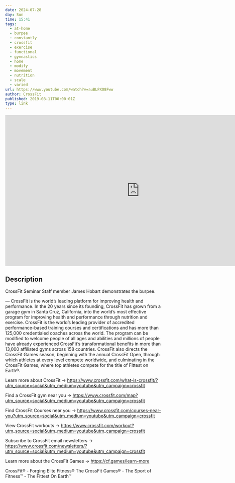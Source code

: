 ```yaml
---
date: 2024-07-28
day: Sun
time: 15:41
tags:
  - at-home
  - burpee
  - constantly
  - crossfit
  - exercise
  - functional
  - gymnastics
  - home
  - modify
  - movement
  - nutrition
  - scale
  - varied
url: https://www.youtube.com/watch?v=auBLPXO8Fww
author: CrossFit
published: 2019-08-11T00:00:01Z
type: link
---
```


<iframe width="854" height="480" src="https://www.youtube.com/embed/auBLPXO8Fww" frameborder="0" allowfullscreen></iframe>

## Description
CrossFit Seminar Staff member James Hobart demonstrates the burpee.

—
CrossFit is the world’s leading platform for improving health and performance. In the 20 years since its founding, CrossFit has grown from a garage gym in Santa Cruz, California, into the world’s most effective program for improving health and performance through nutrition and exercise. CrossFit is the world’s leading provider of accredited performance-based training courses and certifications and has more than 125,000 credentialed coaches across the world. The program can be modified to welcome people of all ages and abilities and millions of people have already experienced CrossFit’s transformational benefits in more than 13,000 affiliated gyms across 158 countries. CrossFit also directs the CrossFit Games season, beginning with the annual CrossFit Open, through which athletes at every level compete worldwide, and culminating in the CrossFit Games, where top athletes compete for the title of Fittest on Earth®.

Learn more about CrossFit → https://www.crossfit.com/what-is-crossfit/?utm_source=social&utm_medium=youtube&utm_campaign=crossfit

Find a CrossFit gym near you → https://www.crossfit.com/map?utm_source=social&utm_medium=youtube&utm_campaign=crossfit

Find CrossFit Courses near you → https://www.crossfit.com/courses-near-you?utm_source=social&utm_medium=youtube&utm_campaign=crossfit

View CrossFit workouts → https://www.crossfit.com/workout?utm_source=social&utm_medium=youtube&utm_campaign=crossfit

Subscribe to CrossFit email newsletters → https://www.crossfit.com/newsletters/?utm_source=social&utm_medium=youtube&utm_campaign=crossfit

Learn more about the CrossFit Games → https://cf.games/learn-more

CrossFit® - Forging Elite Fitness®
The CrossFit Games® - The Sport of Fitness™ - The Fittest On Earth™